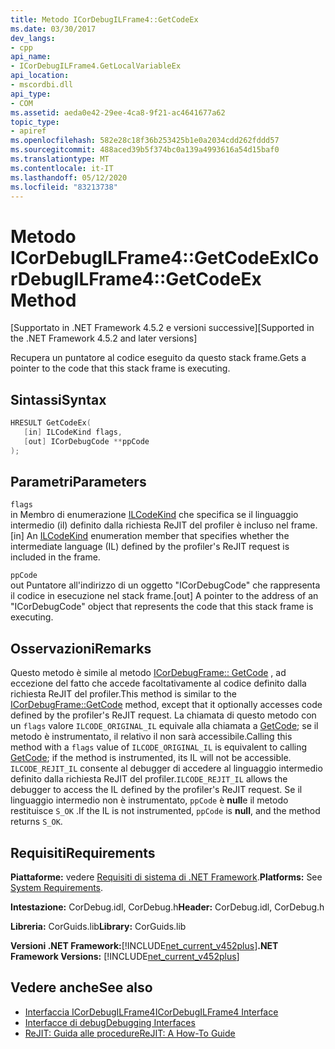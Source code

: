 ```yaml
---
title: Metodo ICorDebugILFrame4::GetCodeEx
ms.date: 03/30/2017
dev_langs:
- cpp
api_name:
- ICorDebugILFrame4.GetLocalVariableEx
api_location:
- mscordbi.dll
api_type:
- COM
ms.assetid: aeda0e42-29ee-4ca8-9f21-ac4641677a62
topic_type:
- apiref
ms.openlocfilehash: 582e28c18f36b253425b1e0a2034cdd262fddd57
ms.sourcegitcommit: 488aced39b5f374bc0a139a4993616a54d15baf0
ms.translationtype: MT
ms.contentlocale: it-IT
ms.lasthandoff: 05/12/2020
ms.locfileid: "83213738"
---
```

# <a name="icordebugilframe4getcodeex-method"></a><span data-ttu-id="b0d04-102">Metodo ICorDebugILFrame4::GetCodeEx</span><span class="sxs-lookup"><span data-stu-id="b0d04-102">ICorDebugILFrame4::GetCodeEx Method</span></span>
<span data-ttu-id="b0d04-103">[Supportato in .NET Framework 4.5.2 e versioni successive]</span><span class="sxs-lookup"><span data-stu-id="b0d04-103">[Supported in the .NET Framework 4.5.2 and later versions]</span></span>  
  
 <span data-ttu-id="b0d04-104">Recupera un puntatore al codice eseguito da questo stack frame.</span><span class="sxs-lookup"><span data-stu-id="b0d04-104">Gets a pointer to the code that this stack frame is executing.</span></span>  
  
## <a name="syntax"></a><span data-ttu-id="b0d04-105">Sintassi</span><span class="sxs-lookup"><span data-stu-id="b0d04-105">Syntax</span></span>  
  
```cpp
HRESULT GetCodeEx(  
   [in] ILCodeKind flags,
   [out] ICorDebugCode **ppCode  
);  
```  
  
## <a name="parameters"></a><span data-ttu-id="b0d04-106">Parametri</span><span class="sxs-lookup"><span data-stu-id="b0d04-106">Parameters</span></span>  
 `flags`  
 <span data-ttu-id="b0d04-107">in Membro di enumerazione [ILCodeKind](ilcodekind-enumeration.md) che specifica se il linguaggio intermedio (il) definito dalla richiesta ReJIT del profiler è incluso nel frame.</span><span class="sxs-lookup"><span data-stu-id="b0d04-107">[in] An [ILCodeKind](ilcodekind-enumeration.md) enumeration member that specifies whether the intermediate language (IL) defined by the profiler's ReJIT request is included in the frame.</span></span>  
  
 `ppCode`  
 <span data-ttu-id="b0d04-108">out Puntatore all'indirizzo di un oggetto "ICorDebugCode" che rappresenta il codice in esecuzione nel stack frame.</span><span class="sxs-lookup"><span data-stu-id="b0d04-108">[out] A pointer to the address of an "ICorDebugCode" object that represents the code that this stack frame is executing.</span></span>  
  
## <a name="remarks"></a><span data-ttu-id="b0d04-109">Osservazioni</span><span class="sxs-lookup"><span data-stu-id="b0d04-109">Remarks</span></span>  
 <span data-ttu-id="b0d04-110">Questo metodo è simile al metodo [ICorDebugFrame:: GetCode](icordebugframe-getcode-method.md) , ad eccezione del fatto che accede facoltativamente al codice definito dalla richiesta ReJIT del profiler.</span><span class="sxs-lookup"><span data-stu-id="b0d04-110">This method is similar to the [ICorDebugFrame::GetCode](icordebugframe-getcode-method.md) method, except that it optionally accesses code defined by the profiler's ReJIT request.</span></span> <span data-ttu-id="b0d04-111">La chiamata di questo metodo con un `flags` valore `ILCODE_ORIGINAL_IL` equivale alla chiamata a [GetCode](icordebugframe-getcode-method.md); se il metodo è instrumentato, il relativo il non sarà accessibile.</span><span class="sxs-lookup"><span data-stu-id="b0d04-111">Calling this method with a `flags` value of `ILCODE_ORIGINAL_IL` is equivalent to calling [GetCode](icordebugframe-getcode-method.md); if the method is instrumented, its IL will not be accessible.</span></span> <span data-ttu-id="b0d04-112">`ILCODE_REJIT_IL` consente al debugger di accedere al linguaggio intermedio definito dalla richiesta ReJIT del profiler.</span><span class="sxs-lookup"><span data-stu-id="b0d04-112">`ILCODE_REJIT_IL` allows the debugger to access the IL defined by the profiler's ReJIT request.</span></span> <span data-ttu-id="b0d04-113">Se il linguaggio intermedio non è instrumentato, `ppCode` è **null**e il metodo restituisce `S_OK` .</span><span class="sxs-lookup"><span data-stu-id="b0d04-113">If the IL is not instrumented, `ppCode` is **null**, and the method returns `S_OK`.</span></span>  
  
## <a name="requirements"></a><span data-ttu-id="b0d04-114">Requisiti</span><span class="sxs-lookup"><span data-stu-id="b0d04-114">Requirements</span></span>  
 <span data-ttu-id="b0d04-115">**Piattaforme:** vedere [Requisiti di sistema di .NET Framework](../../get-started/system-requirements.md).</span><span class="sxs-lookup"><span data-stu-id="b0d04-115">**Platforms:** See [System Requirements](../../get-started/system-requirements.md).</span></span>  
  
 <span data-ttu-id="b0d04-116">**Intestazione:** CorDebug.idl, CorDebug.h</span><span class="sxs-lookup"><span data-stu-id="b0d04-116">**Header:** CorDebug.idl, CorDebug.h</span></span>  
  
 <span data-ttu-id="b0d04-117">**Libreria:** CorGuids.lib</span><span class="sxs-lookup"><span data-stu-id="b0d04-117">**Library:** CorGuids.lib</span></span>  
  
 <span data-ttu-id="b0d04-118">**Versioni .NET Framework:**[!INCLUDE[net_current_v452plus](../../../../includes/net-current-v452plus-md.md)]</span><span class="sxs-lookup"><span data-stu-id="b0d04-118">**.NET Framework Versions:** [!INCLUDE[net_current_v452plus](../../../../includes/net-current-v452plus-md.md)]</span></span>  
  
## <a name="see-also"></a><span data-ttu-id="b0d04-119">Vedere anche</span><span class="sxs-lookup"><span data-stu-id="b0d04-119">See also</span></span>

- [<span data-ttu-id="b0d04-120">Interfaccia ICorDebugILFrame4</span><span class="sxs-lookup"><span data-stu-id="b0d04-120">ICorDebugILFrame4 Interface</span></span>](icordebugilframe4-interface.md)
- [<span data-ttu-id="b0d04-121">Interfacce di debug</span><span class="sxs-lookup"><span data-stu-id="b0d04-121">Debugging Interfaces</span></span>](debugging-interfaces.md)
- [<span data-ttu-id="b0d04-122">ReJIT: Guida alle procedure</span><span class="sxs-lookup"><span data-stu-id="b0d04-122">ReJIT: A How-To Guide</span></span>](https://docs.microsoft.com/archive/blogs/davbr/rejit-a-how-to-guide)
